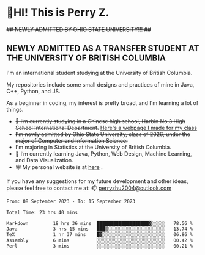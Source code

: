 # 🌄HI! This is Perry Z. <br> #
<s>## NEWLY ADMITTED BY OHIO STATE UNIVERSITY!!! ##</s>
## NEWLY ADMITTED AS A TRANSFER STUDENT AT THE UNIVERSITY OF BRITISH COLUMBIA ##
I'm an international student studying at the University of British Columbia. <br>

My repositories include some small designs and practices of mine in Java, C++, Python, and JS. <br>

As a beginner in coding, my interest is pretty broad, and I'm learning a lot of things. <br>
- <s>🔭 I’m currently studying in a Chinese high school, Harbin No.3 High School International Department.</s> [Here's a webpage I made for my class](https://perry2004.github.io/weirdos/)
- <s> I'm newly admitted by Ohio State University, class of 2026, under the major of Computer and Information Science. </s>
- I'm majoring in Statistics at the University of British Columbia. 
- 🌱 I’m currently learning Java, Python, Web Design, Machine Learning, and Data Visualization. 
- 🕸️ My personal website is at <a href="https://zhu-yp.cn">here</a> .  

If you have any suggestions for my future development and other ideas, please feel free to contact me at: 📫 [perryzhu2004@outlook.com](mailto:perryzhu2004@outlook.com)

<!--START_SECTION:waka-->

```txt
From: 08 September 2023 - To: 15 September 2023

Total Time: 23 hrs 40 mins

Markdown         18 hrs 36 mins  ███████████████████▓░░░░░   78.56 %
Java             3 hrs 15 mins   ███▒░░░░░░░░░░░░░░░░░░░░░   13.74 %
TeX              1 hr 37 mins    █▓░░░░░░░░░░░░░░░░░░░░░░░   06.86 %
Assembly         6 mins          ░░░░░░░░░░░░░░░░░░░░░░░░░   00.42 %
Perl             3 mins          ░░░░░░░░░░░░░░░░░░░░░░░░░   00.21 %
```

<!--END_SECTION:waka-->
